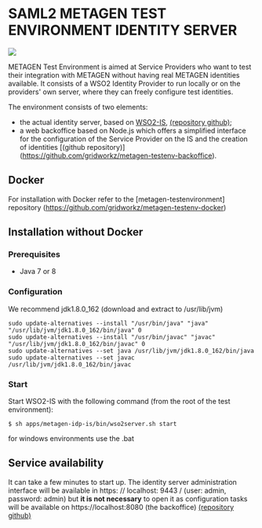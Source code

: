 # SAML2 METAGEN TEST ENVIRONMENT IDENTITY SERVER

[![](https://img.shields.io/github/issues/gridworkz/metagen-testenv.svg)](https://github.com/gridworkz/metagen-testenv-identityserver/issues "Issue tracker")

METAGEN Test Environment is aimed at Service Providers who want to test their integration with METAGEN without having real METAGEN identities available.
It consists of a WSO2 Identity Provider to run locally or on the providers' own server, where they can freely configure test identities.

The environment consists of two elements:
* the actual identity server, based on [WSO2-IS](https://github.com/wso2/product-is), [(repository github)](https://github.com/gridworkz/metagen-testenv-identityserver);
* a web backoffice based on Node.js which offers a simplified interface for the configuration of the Service Provider on the IS and the creation of identities [(github repository)] (https://github.com/gridworkz/metagen-testenv-backoffice).

## Docker

For installation with Docker refer to the [metagen-testenvironment] repository (https://github.com/gridworkz/metagen-testenv-docker)

## Installation without Docker

### Prerequisites

* Java 7 or 8

### Configuration

We recommend jdk1.8.0_162 (download and extract to /usr/lib/jvm)
```
sudo update-alternatives --install "/usr/bin/java" "java" "/usr/lib/jvm/jdk1.8.0_162/bin/java" 0
sudo update-alternatives --install "/usr/bin/javac" "javac" "/usr/lib/jvm/jdk1.8.0_162/bin/javac" 0
sudo update-alternatives --set java /usr/lib/jvm/jdk1.8.0_162/bin/java
sudo update-alternatives --set javac /usr/lib/jvm/jdk1.8.0_162/bin/javac
```

### Start

Start WSO2-IS with the following command (from the root of the test environment):

```
$ sh apps/metagen-idp-is/bin/wso2server.sh start
```
for windows environments use the .bat

## Service availability

It can take a few minutes to start up.
The identity server administration interface will be available in https: // localhost: 9443 / (user: admin, password: admin) 
but **it is not necessary** to open it as configuration tasks will be available on https://localhost:8080 (the backoffice) [(repository github)](https://github.com/gridworkz/metagen-testenvironment-backoffice)
